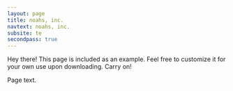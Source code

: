 ```yaml
---
layout: page
title: noahs, inc.
navtext: noahs, inc.
subsite: te
secondpass: true
---
```


<p class="message">
  Hey there! This page is included as an example. Feel free to customize it for your own use upon downloading. Carry on!
</p>

Page text.